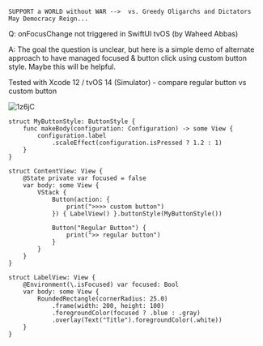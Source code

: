 ```
SUPPORT a WORLD without WAR -->  vs. Greedy Oligarchs and Dictators
May Democracy Reign... 
```

Q: onFocusChange not triggered in SwiftUI tvOS (by Waheed Abbas)

A: The goal the question is unclear, but here is a simple demo of alternate approach to have managed focused & button click using custom button style. Maybe this will be helpful.

Tested with Xcode 12 / tvOS 14 (Simulator) - compare regular button vs custom button

![1z6jC](https://user-images.githubusercontent.com/62171579/174466038-561f85bd-2c74-4653-988a-21cf4fbe8ec7.gif)

```
struct MyButtonStyle: ButtonStyle {
    func makeBody(configuration: Configuration) -> some View {
        configuration.label
            .scaleEffect(configuration.isPressed ? 1.2 : 1)
    }
}

struct ContentView: View {
    @State private var focused = false
    var body: some View {
        VStack {
            Button(action: {
                print(">>>> custom button")
            }) { LabelView() }.buttonStyle(MyButtonStyle())

            Button("Regular Button") {
                print(">> regular button")
            }
        }
    }
}

struct LabelView: View {
    @Environment(\.isFocused) var focused: Bool
    var body: some View {
        RoundedRectangle(cornerRadius: 25.0)
            .frame(width: 200, height: 100)
            .foregroundColor(focused ? .blue : .gray)
            .overlay(Text("Title").foregroundColor(.white))
    }
}
```
